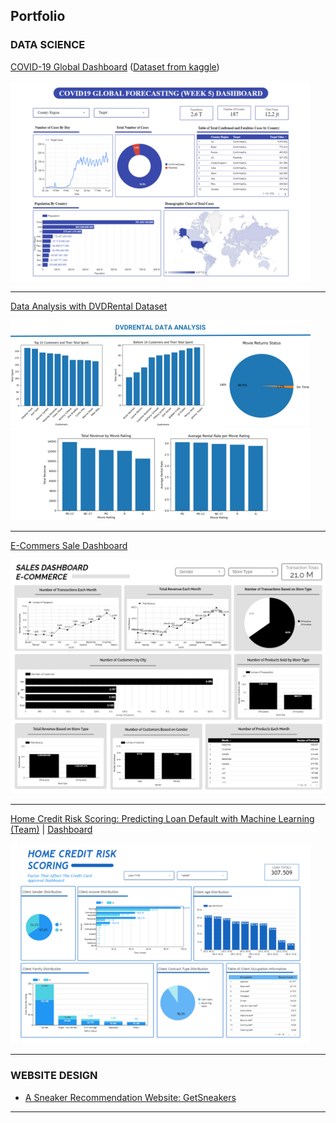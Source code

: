 ## Portfolio



### DATA SCIENCE 


[COVID-19 Global Dashboard](https://lookerstudio.google.com/reporting/31a5e879-1a0c-4126-aba1-cc60bcd6cfb9) ([Dataset from kaggle](https://www.kaggle.com/competitions/covid19-global-forecasting-week-5/data))

<img src="images/dashboard new.png?raw=true"/>

---
[Data Analysis with DVDRental Dataset](/pdf/dvdrental_data_analysis.pdf)

<img src="images/DVDRental Data Analysis.png?raw=true"/>

---
[E-Commers Sale Dashboard]((https://lookerstudio.google.com/reporting/c34e8651-10a8-4d82-816f-962ea1fe919a))

<img src="images/dashboard_penjualan_ecommers.png?raw=true"/>

---
[Home Credit Risk Scoring: Predicting Loan Default with Machine Learning (Team)](https://colab.research.google.com/drive/1aCKLdKQlPNwGDaNrIkXVHTCt9Wlq2ovf?usp=sharing) | [Dashboard](https://lookerstudio.google.com/reporting/56a96163-2bce-4525-9d22-dfbd60f3941e)

<img src="images/Home_Credit_Risk_Scoring_Dashboard.png?raw=true"/>

---

### WEBSITE DESIGN

- [A Sneaker Recommendation Website: GetSneakers](https://github.com/rkivema/website-getsneakers) 

---




<p style="font-size:11px">
